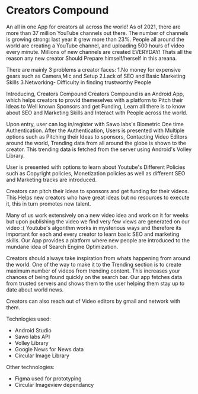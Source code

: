 # Creators Compound

An all in one App for creators all across the world!
As of 2021,  there are more than 37 million YouTube channels out there. The number of channels is growing strong: last year it 
grew more than 23%. People all around the world are creating a YouTube channel, and uploading 500 hours of video every
minute. Millions of new channels are created EVERYDAY! 
Thats all the reason any new creator Should Prepare himself/herself in this areana.

There are mainly 3 problems a creator faces:
1.No money for expensive gears such as Camera,Mic and Setup
2.Lack of SEO and Basic Marketing Skills
3.Networking- Difficulty in finding trustworthy People

Introducing, Creators Compound
Creators Compound is an Android App, which helps creators to provid themeselves with a platform to Pitch their Ideas to Well known
Sponsors and get Funding, Learn all there is to know about SEO and Marketing Skills and Interact with People across the world.

Upon entry, user can log in/register with Sawo labs's Biometric One time Authentication. After the Authentication, Users is presented 
with Multiple options such as Pitching their Ideas to sponsors, Contacting Video Editors around the world, Trending data from
all around the globe is shown to the creator. This trending data is fetched from the server using Android's Volley Library.

User is presented with options to learn about Youtube's Different Policies such as Copyright policies, Monetization policies as well
as different SEO and Marketing tracks are introduced.

Creators can pitch their Ideas to sponsors and get funding for their videos. This Helps new creators who have great ideas but no
resources to execute it, this in turn promotes new talent.

Many of us work extensively on a new video idea and work on it for weeks but upon publishing the video we find very few views
are generated on our video :( Youtube's algorithm works in mysterious ways and therefore its important for each and every creator
to learn basic SEO and marketing skills. Our App provides a platform where new people are introduced to the mundane idea of Search
Engine Optimization.

Creators should always take inspiration from whats happening from around the world. One of the way to make it to the Trending section
is to create maximum number of videos from trending content. This increases your chances of being found quickly on the search bar.
Our app fetches data from trusted servers and shows them to the user helping them stay up to date about world news.

Creators can also reach out of Video editors by gmail and network with them.

Technlogies used:
- Android Studio
- Sawo labs API
- Volley Library
- Google News for News data
- Circular Image Library

Other technologies:
- Figma used for prototyping 
- Circular Imageview dependancy

